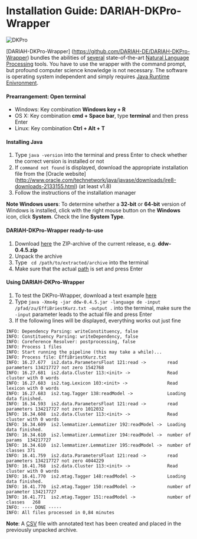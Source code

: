 # Installation Guide: DARIAH-DKPro-Wrapper
![DKPro](https://www.ukp.tu-darmstadt.de/fileadmin/user_upload/Shared_Icons/DKPro.png)

[DARIAH-DKPro-Wrapper] (https://github.com/DARIAH-DE/DARIAH-DKPro-Wrapper) bundles the abilities of [several](https://github.com/DARIAH-DE/DARIAH-DKPro-Wrapper/blob/master/doc/tutorial.adoc#AvailableComponents) state-of-the-art [Natural Language Processing](https://en.wikipedia.org/wiki/Natural_language_processing) tools. You have to use the wrapper with the command prompt, but profound computer science knowledge is not necessary. The software is operating system independent and simply requires [Java Runtime Enivronment](https://en.wikipedia.org/wiki/Java_virtual_machine#Execution_environment).

#### Prearrangement: Open terminal
- Windows: Key combination **Windows key + R**
- OS X: Key combination **cmd + Space bar**, type **terminal** and then press Enter
- Linux: Key combination **Ctrl + Alt + T**

#### Installing Java
1. Type `java -version` into the terminal and press Enter to check whether the correct version is installed or not
2. If `command not found` is displayed, download the appropriate installation file from the [Oracle website] (http://www.oracle.com/technetwork/java/javase/downloads/jre8-downloads-2133155.html) (at least v1.8)
3. Follow the instructions of the installation manager

**Note Windows users**: To determine whether a **32-bit** or **64-bit** version of Windows is installed, click with the right mouse button on the **Windows** icon, click **System**. Check the line **System Type**.

#### DARIAH-DKPro-Wrapper ready-to-use
1. Download [here](https://github.com/DARIAH-DE/DARIAH-DKPro-Wrapper/releases) the ZIP-archive of the current release, e.g. **ddw-0.4.5.zip**
2. Unpack the archive
3. Type ` cd /path/to/extracted/archive` into the terminal
4. Make sure that the actual [path](https://en.wikipedia.org/wiki/Path_(computing)) is set and press Enter

#### Using DARIAH-DKPro-Wrapper
1. To test the DKPro-Wrapper, download a text example [here](https://wiki.de.dariah.eu/download/attachments/40213783/EffiBriestKurz.txt)
2. Type `java -Xmx4g -jar ddw-0.4.5.jar -language de -input /pfad/zu/EffiBriestKurz.txt -output .` into the terminal, make sure the `-input` parameter leads to the actual file and press Enter
3. If the following lines will be displayed, everything works out just fine

~~~
INFO: Dependency Parsing: writeConstituency, false
INFO: Constituency Parsing: writeDependency, false
INFO: Coreference Resolver: postprocessing, false
INFO: Process 1 files
INFO: Start running the pipeline (this may take a while)...
INFO: Process file: EffiBriestKurz.txt
INFO: 16.27.677  is2.data.ParametersFloat 121:read ->        read parameters 134217727 not zero 1542768
INFO: 16.27.681  is2.data.Cluster 113:<init> ->              Read cluster with 0 words 
INFO: 16.27.683  is2.tag.Lexicon 103:<init> ->               Read lexicon with 0 words 
INFO: 16.27.683  is2.tag.Tagger 138:readModel ->             Loading data finished. 
INFO: 16.34.593  is2.data.ParametersFloat 121:read ->        read parameters 134217727 not zero 1012032
INFO: 16.34.608  is2.data.Cluster 113:<init> ->              Read cluster with 0 words 
INFO: 16.34.609  is2.lemmatizer.Lemmatizer 192:readModel ->  Loading data finished. 
INFO: 16.34.610  is2.lemmatizer.Lemmatizer 194:readModel ->  number of params  134217727
INFO: 16.34.610  is2.lemmatizer.Lemmatizer 195:readModel ->  number of classes 371
INFO: 16.41.759  is2.data.ParametersFloat 121:read ->        read parameters 134217727 not zero 4044229
INFO: 16.41.768  is2.data.Cluster 113:<init> ->              Read cluster with 0 words 
INFO: 16.41.770  is2.mtag.Tagger 148:readModel ->            Loading data finished. 
INFO: 16.41.770  is2.mtag.Tagger 150:readModel ->            number of parameter 134217727
INFO: 16.41.771  is2.mtag.Tagger 151:readModel ->            number of classes   268
INFO: ---- DONE -----
INFO: All files processed in 0,84 minutes
~~~

**Note**: A [CSV](https://en.wikipedia.org/wiki/Comma-separated_values) file with annotated text has been created and placed in the previously unpacked archive.
